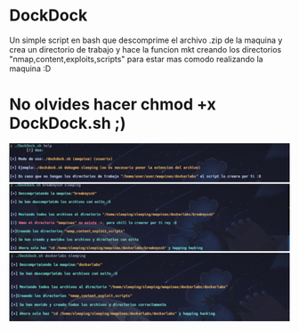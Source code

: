 # DockDock
Un simple script en bash que descomprime el archivo .zip de la maquina y crea un directorio de trabajo y hace la funcion mkt creando los directorios "nmap,content,exploits,scripts" para estar mas comodo realizando la maquina :D

# No olvides hacer chmod +x DockDock.sh ;)

<img src="Imagenes/Panel_de_ayuda.png" />


<img src="Imagenes/Crea_directorios.png" />


<img src="Imagenes/yayy.png" />
